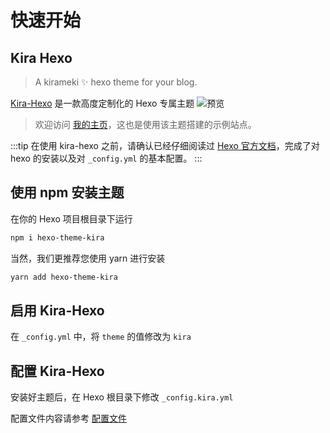 # 快速开始

## Kira Hexo

> A kirameki ✨ hexo theme for your blog.

[Kira-Hexo](https://github.com/ch1ny/kira-hexo) 是一款高度定制化的 Hexo 专属主题
![预览](/assets/img/preview.webp)

> 欢迎访问 [我的主页](https://kira.host/)，这也是使用该主题搭建的示例站点。

:::tip
在使用 kira-hexo 之前，请确认已经仔细阅读过 [Hexo 官方文档](https://hexo.io/zh-cn/docs/)，完成了对 hexo 的安装以及对 `_config.yml` 的基本配置。
:::

## 使用 npm 安装主题

在你的 Hexo 项目根目录下运行

```bash
npm i hexo-theme-kira
```

当然，我们更推荐您使用 yarn 进行安装

```bash
yarn add hexo-theme-kira
```

## 启用 Kira-Hexo

在 `_config.yml` 中，将 `theme` 的值修改为 `kira`

## 配置 Kira-Hexo

安装好主题后，在 Hexo 根目录下修改 `_config.kira.yml`

配置文件内容请参考 [配置文件](/config/config.html)